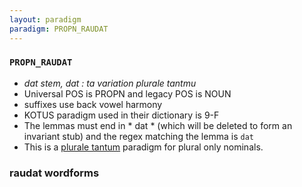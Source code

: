 ```yaml
---
layout: paradigm
paradigm: PROPN_RAUDAT
---
```

### ` PROPN_RAUDAT `

* _dat stem, dat : ta variation plurale tantmu_
* Universal POS is PROPN and legacy POS is NOUN
* suffixes use back vowel harmony
* KOTUS paradigm used in their dictionary is 9-F
* The lemmas must end in * dat * (which will be deleted to form an invariant stub) and the regex matching the lemma is ` dat `
* This is a [plurale tantum](https://en.wikipedia.org/wiki/Plurale_tantum) paradigm for plural only nominals.

### raudat wordforms


